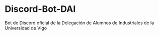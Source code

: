 # Discord-Bot-DAI
Bot de Discord oficial de la Delegación de Alumnos de Industriales de la Universidad de Vigo
